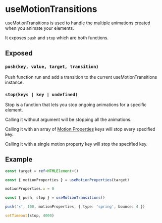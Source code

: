 # useMotionTransitions

useMotionTransitions is used to handle the multiple animations created when you animate your elements.

It exposes `push` and `stop` which are both functions.

## Exposed

### `push(key, value, target, transition)`

Push function run and add a transition to the current useMotionTransitions instance.

### `stop(keys | key | undefined)`

Stop is a function that lets you stop ongoing animations for a specific element.

Calling it without argument will be stopping all the animations.

Calling it with an array of [Motion Properties](/features/motion-properties) keys will stop every specified key.

Calling it with a single motion property key will stop the specified key.

## Example

```typescript
const target = ref<HTMLElement>()

const { motionProperties } = useMotionProperties(target)

motionProperties.x = 0

const { push, stop } = useMotionTransitions()

push('x', 100, motionProperties, { type: 'spring', bounce: 4 })

setTimeout(stop, 4000)
```

